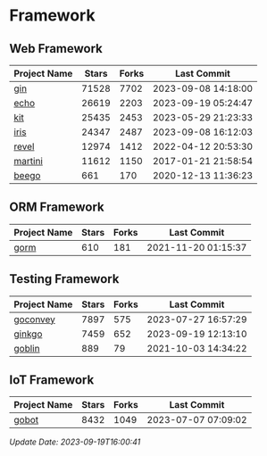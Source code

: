 # Framework

## Web Framework
| Project Name | Stars | Forks | Last Commit |
| ------------ | ----- | ----- | ----------- |
| [gin](https://github.com/gin-gonic/gin) | 71528 | 7702 | 2023-09-08 14:18:00 |
| [echo](https://github.com/labstack/echo) | 26619 | 2203 | 2023-09-19 05:24:47 |
| [kit](https://github.com/go-kit/kit) | 25435 | 2453 | 2023-05-29 21:23:33 |
| [iris](https://github.com/kataras/iris) | 24347 | 2487 | 2023-09-08 16:12:03 |
| [revel](https://github.com/revel/revel) | 12974 | 1412 | 2022-04-12 20:53:30 |
| [martini](https://github.com/go-martini/martini) | 11612 | 1150 | 2017-01-21 21:58:54 |
| [beego](https://github.com/astaxie/beego) | 661 | 170 | 2020-12-13 11:36:23 |

## ORM Framework
| Project Name | Stars | Forks | Last Commit |
| ------------ | ----- | ----- | ----------- |
| [gorm](https://github.com/jinzhu/gorm) | 610 | 181 | 2021-11-20 01:15:37 |

## Testing Framework
| Project Name | Stars | Forks | Last Commit |
| ------------ | ----- | ----- | ----------- |
| [goconvey](https://github.com/smartystreets/goconvey) | 7897 | 575 | 2023-07-27 16:57:29 |
| [ginkgo](https://github.com/onsi/ginkgo) | 7459 | 652 | 2023-09-19 12:13:10 |
| [goblin](https://github.com/franela/goblin) | 889 | 79 | 2021-10-03 14:34:22 |

## IoT Framework
| Project Name | Stars | Forks | Last Commit |
| ------------ | ----- | ----- | ----------- |
| [gobot](https://github.com/hybridgroup/gobot) | 8432 | 1049 | 2023-07-07 07:09:02 |

*Update Date: 2023-09-19T16:00:41*